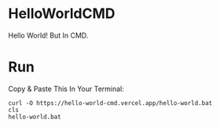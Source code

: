 # HelloWorldCMD
Hello World! But In CMD.
# Run
Copy & Paste This In Your Terminal:
```
curl -O https://hello-world-cmd.vercel.app/hello-world.bat
cls
hello-world.bat
```
